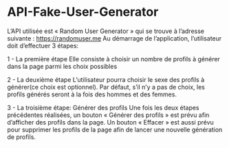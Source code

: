 ﻿# API-Fake-User-Generator
 
L’API utilisée est « Random User Generator » qui se trouve à l’adresse suivante : https://randomuser.me
Au démarrage de l’application, l’utilisateur doit d’effectuer 3 étapes:

1 - La première étape
Elle consiste à choisir un nombre de profils à générer dans la page parmi les choix possibles

2 - La deuxième étape
L’utilisateur pourra choisir le sexe des profils à générer(ce choix est optionnel).
Par défaut, s’il n’y a pas de choix, les profils générés seront à la fois des hommes et
des femmes.

3 - La troisième étape: Générer des profils
Une fois les deux étapes précédentes réalisées, un bouton « Générer des profils » est
prévu afin d’afficher des profils dans la page.
Un bouton « Effacer » est aussi prévu pour supprimer les profils de la page afin
de lancer une nouvelle génération de profils.
